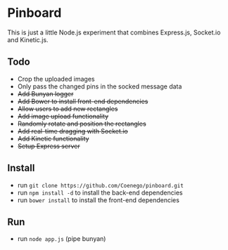 # Pinboard

This is just a little Node.js experiment that combines Express.js, Socket.io and Kinetic.js.

## Todo
- Crop the uploaded images
- Only pass the changed pins in the socked message data
- ~~Add Bunyan logger~~
- ~~Add Bower to install front-end dependencies~~
- ~~Allow users to add new rectangles~~
- ~~Add image upload functionality~~
- ~~Randomly rotate and position the rectangles~~
- ~~Add real-time dragging with Socket.io~~
- ~~Add Kinetic functionality~~
- ~~Setup Express server~~

## Install

* run `git clone https://github.com/Coenego/pinboard.git`
* run `npm install -d` to install the back-end dependencies
* run `bower install` to install the front-end dependencies

## Run
* run `node app.js` (pipe bunyan)

